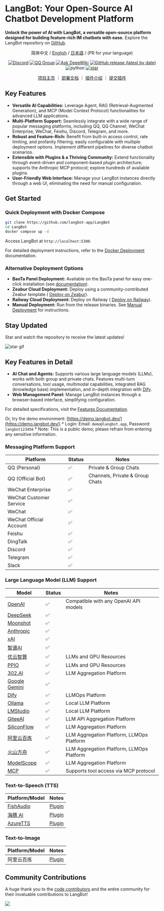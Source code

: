 # LangBot: Your Open-Source AI Chatbot Development Platform

**Unlock the power of AI with LangBot, a versatile open-source platform designed for building feature-rich IM chatbots with ease.** Explore the LangBot repository on [GitHub](https://github.com/langbot-app/LangBot).

<div align="center">

简体中文 / [English](README_EN.md) / [日本語](README_JP.md) / (PR for your language)

[![Discord](https://img.shields.io/discord/1335141740050649118?logo=discord&labelColor=%20%235462eb&logoColor=%20%23f5f5f5&color=%20%235462eb)](https://discord.gg/wdNEHETs87)
[![QQ Group](https://img.shields.io/badge/%E7%A4%BE%E5%8C%BAQQ%E7%BE%A4-966235608-blue)](https://qm.qq.com/q/JLi38whHum)
[![Ask DeepWiki](https://deepwiki.com/badge.svg)](https://deepwiki.com/langbot-app/LangBot)
[![GitHub release (latest by date)](https://img.shields.io/github/v/release/langbot-app/LangBot)](https://github.com/langbot-app/LangBot/releases/latest)
<img src="https://img.shields.io/badge/python-3.10 ~ 3.13 -blue.svg" alt="python">
[![star](https://gitcode.com/RockChinQ/LangBot/star/badge.svg)](https://gitcode.com/RockChinQ/LangBot)

<a href="https://langbot.app">项目主页</a> ｜
<a href="https://docs.langbot.app/zh/insight/guide.html">部署文档</a> ｜
<a href="https://docs.langbot.app/zh/plugin/plugin-intro.html">插件介绍</a> ｜
<a href="https://github.com/langbot-app/LangBot/issues/new?assignees=&labels=%E7%8B%AC%E7%AB%8B%E6%8F%92%E4%BB%B6&projects=&template=submit-plugin.yml&title=%5BPlugin%5D%3A+%E8%AF%B7%E6%B1%82%E7%99%BB%E8%AE%B0%E6%96%B0%E6%8F%92%E4%BB%B6">提交插件</a>

</div>

## Key Features

*   **Versatile AI Capabilities:** Leverage Agent, RAG (Retrieval-Augmented Generation), and MCP (Model Context Protocol) functionalities for advanced LLM applications.
*   **Multi-Platform Support:** Seamlessly integrate with a wide range of popular messaging platforms, including QQ, QQ Channel, WeChat Enterprise, WeChat, Feishu, Discord, Telegram, and more.
*   **Robust and Feature-Rich:** Benefit from built-in access control, rate limiting, and profanity filtering; easily configurable with multiple deployment options. Implement different pipelines for diverse chatbot scenarios.
*   **Extensible with Plugins & a Thriving Community:** Extend functionality through event-driven and component-based plugin architecture; supports the Anthropic MCP protocol; explore hundreds of available plugins.
*   **User-Friendly Web Interface:** Manage your LangBot instances directly through a web UI, eliminating the need for manual configuration.

## Get Started

### Quick Deployment with Docker Compose

```bash
git clone https://github.com/langbot-app/LangBot
cd LangBot
docker compose up -d
```

Access LangBot at `http://localhost:5300`.

For detailed deployment instructions, refer to the [Docker Deployment](https://docs.langbot.app/zh/deploy/langbot/docker.html) documentation.

### Alternative Deployment Options

*   **BaoTa Panel Deployment:**  Available on the BaoTa panel for easy one-click installation (see [documentation](https://docs.langbot.app/zh/deploy/langbot/one-click/bt.html)).
*   **Zeabur Cloud Deployment:** Deploy using a community-contributed Zeabur template ( [Deploy on Zeabur](https://zeabur.com/zh-CN/templates/ZKTBDH)).
*   **Railway Cloud Deployment:** Deploy on Railway ( [Deploy on Railway](https://railway.app/template/yRrAyL?referralCode=vogKPF)).
*   **Manual Deployment:** Run from the release binaries. See [Manual Deployment](https://docs.langbot.app/zh/deploy/langbot/manual.html) for instructions.

## Stay Updated

Star and watch the repository to receive the latest updates!

![star gif](https://docs.langbot.app/star.gif)

## Key Features in Detail

*   **AI Chat and Agents:** Supports various large language models (LLMs), works with both group and private chats. Features multi-turn conversations, tool usage, multimodal capabilities, integrated RAG (knowledge base) implementation, and in-depth integration with [Dify](https://dify.ai).
*   **Web Management Panel:** Manage LangBot instances through a browser-based interface, simplifying configuration.

For detailed specifications, visit the [Features Documentation](https://docs.langbot.app/zh/insight/features.html).

Or, try the demo environment: [https://demo.langbot.dev/](https://demo.langbot.dev/)
    *   Login: Email: `demo@langbot.app`, Password: `langbot123456`
    *   Note: This is a public demo; please refrain from entering any sensitive information.

### Messaging Platform Support

| Platform         | Status | Notes                    |
| ---------------- | ------ | ------------------------ |
| QQ (Personal)    | ✅     | Private & Group Chats    |
| QQ (Official Bot) | ✅     | Channels, Private & Group Chats |
| WeChat Enterprise| ✅     |                          |
| WeChat Customer Service| ✅     |                          |
| WeChat           | ✅     |                          |
| WeChat Official Account| ✅     |                          |
| Feishu           | ✅     |                          |
| DingTalk         | ✅     |                          |
| Discord          | ✅     |                          |
| Telegram         | ✅     |                          |
| Slack            | ✅     |                          |

### Large Language Model (LLM) Support

| Model                                  | Status | Notes                                  |
| -------------------------------------- | ------ | -------------------------------------- |
| [OpenAI](https://platform.openai.com/) | ✅     | Compatible with any OpenAI API models |
| [DeepSeek](https://www.deepseek.com/) | ✅     |                                        |
| [Moonshot](https://www.moonshot.cn/)   | ✅     |                                        |
| [Anthropic](https://www.anthropic.com/) | ✅     |                                        |
| [xAI](https://x.ai/)                   | ✅     |                                        |
| [智谱AI](https://open.bigmodel.cn/)     | ✅     |                                        |
| [优云智算](https://www.compshare.cn/?ytag=GPU_YY-gh_langbot) | ✅ | LLMs and GPU Resources |
| [PPIO](https://ppinfra.com/user/register?invited_by=QJKFYD&utm_source=github_langbot) | ✅ | LLMs and GPU Resources |
| [302.AI](https://share.302.ai/SuTG99) | ✅ | LLM Aggregation Platform  |
| [Google Gemini](https://aistudio.google.com/prompts/new_chat) | ✅ | |
| [Dify](https://dify.ai) | ✅ | LLMOps Platform |
| [Ollama](https://ollama.com/) | ✅ | Local LLM Platform |
| [LMStudio](https://lmstudio.ai/) | ✅ | Local LLM Platform |
| [GiteeAI](https://ai.gitee.com/) | ✅ | LLM API Aggregation Platform |
| [SiliconFlow](https://siliconflow.cn/) | ✅ | LLM Aggregation Platform |
| [阿里云百炼](https://bailian.console.aliyun.com/) | ✅ | LLM Aggregation Platform, LLMOps Platform |
| [火山方舟](https://console.volcengine.com/ark/region:ark+cn-beijing/model?vendor=Bytedance&view=LIST_VIEW) | ✅ | LLM Aggregation Platform, LLMOps Platform |
| [ModelScope](https://modelscope.cn/docs/model-service/API-Inference/intro) | ✅ | LLM Aggregation Platform |
| [MCP](https://modelcontextprotocol.io/) | ✅     | Supports tool access via MCP protocol |

### Text-to-Speech (TTS)

| Platform/Model                  | Notes                                       |
| ------------------------------- | ------------------------------------------- |
| [FishAudio](https://fish.audio/zh-CN/discovery/)  | [Plugin](https://github.com/the-lazy-me/NewChatVoice)  |
| [海豚 AI](https://www.ttson.cn/?source=thelazy) | [Plugin](https://github.com/the-lazy-me/NewChatVoice) |
| [AzureTTS](https://portal.azure.com/)       | [Plugin](https://github.com/Ingnaryk/LangBot_AzureTTS)   |

### Text-to-Image

| Platform/Model             | Notes                                                         |
| -------------------------- | ------------------------------------------------------------- |
| 阿里云百炼           | [Plugin](https://github.com/Thetail001/LangBot_BailianTextToImagePlugin)          |

## Community Contributions

A huge thank you to the [code contributors](https://github.com/langbot-app/LangBot/graphs/contributors) and the entire community for their invaluable contributions to LangBot!

<a href="https://github.com/langbot-app/LangBot/graphs/contributors">
  <img src="https://contrib.rocks/image?repo=langbot-app/LangBot" />
</a>